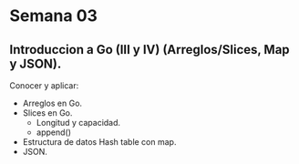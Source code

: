 # Semana 03

## Introduccion a Go (III y IV) (Arreglos/Slices, Map y JSON).

Conocer y aplicar:
- Arreglos en Go.
- Slices en Go.
    - Longitud y capacidad.
    - append()
- Estructura de datos Hash table con map.
- JSON.